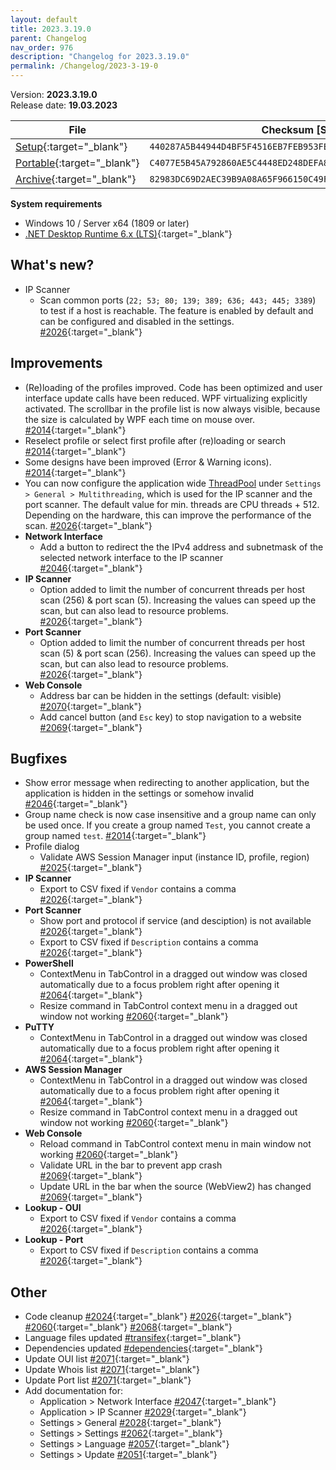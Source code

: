 ```yaml
---
layout: default
title: 2023.3.19.0
parent: Changelog
nav_order: 976
description: "Changelog for 2023.3.19.0"
permalink: /Changelog/2023-3-19-0
---
```


Version: **2023.3.19.0** <br />
Release date: **19.03.2023**

| File                                                                                                                                                | Checksum [SHA256]                                                  |
| --------------------------------------------------------------------------------------------------------------------------------------------------- | ------------------------------------------------------------------ |
| [Setup](https://github.com/BornToBeRoot/NETworkManager/releases/download/2023.3.19.0/NETworkManager_2023.3.19.0_Setup.exe){:target="\_blank"}       | `440287A5B44944D4BF5F4516EB7FEB953FE62605628DFFC8EFE9396791D388E2` |
| [Portable](https://github.com/BornToBeRoot/NETworkManager/releases/download/2023.3.19.0/NETworkManager_2023.3.19.0_Portable.zip){:target="\_blank"} | `C4077E5B45A792860AE5C4448ED248DEFA8A56D2081ED9949AAFF262EFA2CA4A` |
| [Archive](https://github.com/BornToBeRoot/NETworkManager/releases/download/2023.3.19.0/NETworkManager_2023.3.19.0_Archive.zip){:target="\_blank"}   | `82983DC69D2AEC39B9A08A65F966150C49F6F30988155000DD80BE117BD2AD1C` |

**System requirements**

- Windows 10 / Server x64 (1809 or later)
- [.NET Desktop Runtime 6.x (LTS)](https://dotnet.microsoft.com/download/dotnet/6.0){:target="\_blank"}

## What's new?

- IP Scanner
  - Scan common ports (`22; 53; 80; 139; 389; 636; 443; 445; 3389`) to test if a host is reachable. The feature is enabled by default and can be configured and disabled in the settings. [#2026](https://github.com/BornToBeRoot/NETworkManager/pull/2026){:target="\_blank"}

## Improvements

- (Re)loading of the profiles improved. Code has been optimized and user interface update calls have been reduced. WPF virtualizing explicitly activated. The scrollbar in the profile list is now always visible, because the size is calculated by WPF each time on mouse over. [#2014](https://github.com/BornToBeRoot/NETworkManager/pull/2014){:target="\_blank"}
- Reselect profile or select first profile after (re)loading or search [#2014](https://github.com/BornToBeRoot/NETworkManager/pull/2014){:target="\_blank"}
- Some designs have been improved (Error & Warning icons). [#2014](https://github.com/BornToBeRoot/NETworkManager/pull/2014){:target="\_blank"}
- You can now configure the application wide [ThreadPool](https://learn.microsoft.com/en-us/dotnet/standard/threading/the-managed-thread-pool) under `Settings > General > Multithreading`, which is used for the IP scanner and the port scanner. The default value for min. threads are CPU threads + 512. Depending on the hardware, this can improve the performance of the scan. [#2026](https://github.com/BornToBeRoot/NETworkManager/pull/2026){:target="\_blank"}
- **Network Interface**
  - Add a button to redirect the the IPv4 address and subnetmask of the selected network interface to the IP scanner [#2046](https://github.com/BornToBeRoot/NETworkManager/pull/2046){:target="\_blank"}
- **IP Scanner**
  - Option added to limit the number of concurrent threads per host scan (256) & port scan (5). Increasing the values can speed up the scan, but can also lead to resource problems. [#2026](https://github.com/BornToBeRoot/NETworkManager/pull/2026){:target="\_blank"}
- **Port Scanner**
  - Option added to limit the number of concurrent threads per host scan (5) & port scan (256). Increasing the values can speed up the scan, but can also lead to resource problems. [#2026](https://github.com/BornToBeRoot/NETworkManager/pull/2026){:target="\_blank"}
- **Web Console**
  - Address bar can be hidden in the settings (default: visible) [#2070](https://github.com/BornToBeRoot/NETworkManager/pull/2070){:target="\_blank"}
  - Add cancel button (and `Esc` key) to stop navigation to a website [#2069](https://github.com/BornToBeRoot/NETworkManager/pull/2069){:target="\_blank"}

## Bugfixes

- Show error message when redirecting to another application, but the application is hidden in the settings or somehow invalid [#2046](https://github.com/BornToBeRoot/NETworkManager/pull/2046){:target="\_blank"}
- Group name check is now case insensitive and a group name can only be used once. If you create a group named `Test`, you cannot create a group named `test`. [#2014](https://github.com/BornToBeRoot/NETworkManager/pull/2014){:target="\_blank"}
- Profile dialog
  - Validate AWS Session Manager input (instance ID, profile, region) [#2025](https://github.com/BornToBeRoot/NETworkManager/pull/2025){:target="\_blank"}
- **IP Scanner**
  - Export to CSV fixed if `Vendor` contains a comma [#2026](https://github.com/BornToBeRoot/NETworkManager/pull/2026){:target="\_blank"}
- **Port Scanner**
  - Show port and protocol if service (and desciption) is not available [#2026](https://github.com/BornToBeRoot/NETworkManager/pull/2026){:target="\_blank"}
  - Export to CSV fixed if `Description` contains a comma [#2026](https://github.com/BornToBeRoot/NETworkManager/pull/2026){:target="\_blank"}
- **PowerShell**
  - ContextMenu in TabControl in a dragged out window was closed automatically due to a focus problem right after opening it [#2064](https://github.com/BornToBeRoot/NETworkManager/pull/2064){:target="\_blank"}
  - Resize command in TabControl context menu in a dragged out window not working [#2060](https://github.com/BornToBeRoot/NETworkManager/pull/2060){:target="\_blank"}
- **PuTTY**
  - ContextMenu in TabControl in a dragged out window was closed automatically due to a focus problem right after opening it [#2064](https://github.com/BornToBeRoot/NETworkManager/pull/2064){:target="\_blank"}
- **AWS Session Manager**
  - ContextMenu in TabControl in a dragged out window was closed automatically due to a focus problem right after opening it [#2064](https://github.com/BornToBeRoot/NETworkManager/pull/2064){:target="\_blank"}
  - Resize command in TabControl context menu in a dragged out window not working [#2060](https://github.com/BornToBeRoot/NETworkManager/pull/2060){:target="\_blank"}
- **Web Console**
  - Reload command in TabControl context menu in main window not working [#2060](https://github.com/BornToBeRoot/NETworkManager/pull/2060){:target="\_blank"}
  - Validate URL in the bar to prevent app crash [#2069](https://github.com/BornToBeRoot/NETworkManager/pull/2069){:target="\_blank"}
  - Update URL in the bar when the source (WebView2) has changed [#2069](https://github.com/BornToBeRoot/NETworkManager/pull/2069){:target="\_blank"}
- **Lookup - OUI**
  - Export to CSV fixed if `Vendor` contains a comma [#2026](https://github.com/BornToBeRoot/NETworkManager/pull/2026){:target="\_blank"}
- **Lookup - Port**
  - Export to CSV fixed if `Description` contains a comma [#2026](https://github.com/BornToBeRoot/NETworkManager/pull/2026){:target="\_blank"}

## Other

- Code cleanup [#2024](https://github.com/BornToBeRoot/NETworkManager/pull/2024){:target="\_blank"} [#2026](https://github.com/BornToBeRoot/NETworkManager/pull/2026){:target="\_blank"} [#2060](https://github.com/BornToBeRoot/NETworkManager/pull/2060){:target="\_blank"} [#2068](https://github.com/BornToBeRoot/NETworkManager/pull/2068){:target="\_blank"}
- Language files updated [#transifex](https://github.com/BornToBeRoot/NETworkManager/pulls?q=author%3Aapp%2Ftransifex-integration){:target="\_blank"}
- Dependencies updated [#dependencies](https://github.com/BornToBeRoot/NETworkManager/pulls?q=author%3Aapp%2Fdependabot){:target="\_blank"}
- Update OUI list [#2071](https://github.com/BornToBeRoot/NETworkManager/pull/2071){:target="\_blank"}
- Update Whois list [#2071](https://github.com/BornToBeRoot/NETworkManager/pull/2071){:target="\_blank"}
- Update Port list [#2071](https://github.com/BornToBeRoot/NETworkManager/pull/2071){:target="\_blank"}
- Add documentation for:
  - Application > Network Interface [#2047](https://github.com/BornToBeRoot/NETworkManager/pull/2047){:target="\_blank"}
  - Application > IP Scanner [#2029](https://github.com/BornToBeRoot/NETworkManager/pull/2029){:target="\_blank"}
  - Settings > General [#2028](https://github.com/BornToBeRoot/NETworkManager/pull/2028){:target="\_blank"}
  - Settings > Settings [#2062](https://github.com/BornToBeRoot/NETworkManager/pull/2062){:target="\_blank"}
  - Settings > Language [#2057](https://github.com/BornToBeRoot/NETworkManager/pull/2057){:target="\_blank"}
  - Settings > Update [#2051](https://github.com/BornToBeRoot/NETworkManager/pull/2051){:target="\_blank"}
